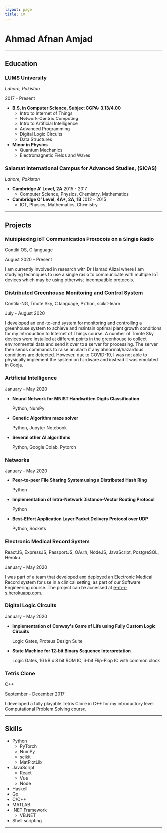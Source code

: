```yaml
---
layout: page
title: CV
---
```


# Ahmad Afnan Amjad

---

## Education

### LUMS University
_Lahore, Pakistan_

2017 - Present

* __B.S. in Computer Science, Subject CGPA: 3.13/4.00__
    * Intro to Internet of Things
    * Network-Centric Computing
    * Intro to Artificial Intelligence
    * Advanced Programming
    * Digital Logic Circuits
    * Data Structures
* __Minor in Physics__
    * Quantum Mechanics
    * Electromagnetic Fields and Waves

### Salamat International Campus for Advanced Studies, (SICAS)
_Lahore, Pakistan_

* __Cambridge A' Level, 2A__
    2015 - 2017
    * Computer Science, Physics, Chemistry, Mathematics
* __Cambridge O' Level, 4A*, 2A, 1B__
    2012 - 2015
    * ICT, Physics, Mathematics, Chemistry

---

## Projects

### Multiplexing IoT Communication Protocols on a Single Radio
Contiki OS, C language

August 2020 - Present

I am currently involved in research with Dr Hamad Alizai where I am studying techniques to use a single radio to communicate with multiple IoT devices which may be using otherwise incompatible protocols.

### Distributed Greenhouse Monitoring and Control System
Contiki-NG, Tmote Sky, C language, Python, scikit-learn

July - August 2020

I developed an end-to-end system for monitoring and controlling a greenhouse system to achieve and maintain optimal plant growth conditions for my Introduction to Internet of Things course. A number of Tmote Sky devices were installed at different points in the greenhouse to collect environmental data and send it over to a server for processing. The server then sends commands to raise an alarm if any abnormal/hazardous conditions are detected. However, due to COVID-19, I was not able to physically implement the system on hardware and instead it was emulated in Cooja.

### Artificial Intelligence
January - May 2020

* __Neural Network for MNIST Handwritten Digits Classification__

    Python, NumPy

* __Genetic Algorithm maze solver__

    Python, Jupyter Notebook

* __Several other AI algorithms__

    Python, Google Colab, Pytorch

### Networks
January - May 2020

* __Peer-to-peer File Sharing System using a Distributed Hash Ring__

    Python

* __Implementation of Intra-Network Distance-Vector Routing Protocol__

    Python

* __Best-Effort Application Layer Packet Delivery Protocol over UDP__

    Python, Sockets

### Electronic Medical Record System
ReactJS, ExpressJS, PassportJS, OAuth, NodeJS, JavaScript, PostgreSQL, Heroku

January - May 2020

I was part of a team that developed and deployed an Electronic Medical Record system for use in a clinical setting, as part of our Software Engineering course. The project can be accessed at [e-m-r-s.herokuapp.com](https://e-m-r-s.herokuapp.com).

### Digital Logic Circuits
January - May 2020

* __Implementation of Conway's Game of Life using Fully Custom Logic Circuits__

    Logic Gates, Proteus Design Suite

* __State Machine for 12-bit Binary Sequence Interpretation__

    Logic Gates, 16 kB x 8 bit ROM IC, 6-bit Flip-Flop IC with common clock

### Tetris Clone
C++

September - December 2017

I developed a fully playable Tetris Clone in C++ for my introductory level Computational Problem Solving course.

---

## Skills
* Python
    * PyTorch
    * NumPy
    * scikit
    * MatPlotLib
* JavaScript
    * React
    * Vue
    * Node
* Haskell
* Go
* C/C++
* MATLAB
* .NET Framework
    * VB.NET
* Shell scripting

---

